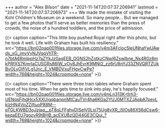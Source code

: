 +++
author = "Alex Bilson"
date = "2021-11-14T20:07:37.206941"
lastmod = "2021-11-14T20:07:37.206973"
+++
We made the mistake of visiting the Kohl Children's Museum on a weekend. So many people... But we managed to get a few photos that'll serve as better memories than the press of crowds, the noise of a hundred toddlers, and the price of admission.

{{< caption caption="This little boy pushed Royal right after this photo, but he took it well. Life with Graham has built his resiliency." src="https://bn02pap001files.storage.live.com/y4m3AFcloc5leUNhaYwUAwds_xG_imyVyNJVqqVhTR-n7btA6RmlppHz7aZYkJz0agEEB_OGNS2hZotkzCNwI6ZswIbne_Ns4R0z8mkPRfXS7KmrIaCUSGRs86IW_vOy8JhEvrK9MNt2_zz6rU8nYJ33ZNVQRTZUkBvOLyOIfiVLg1Jnc_E_VMBDVxuFHgvCwPe?width=768&height=1024&cropmode=none" >}}

{{< caption caption="There were three train tables where Graham spent most of his time. When he gets time to sink into play, he's happily focused." src="https://bn02pap001files.storage.live.com/y4mLn313K-tIrh3-UENqsFjhdHcx5XXUjgqbanpnMtCauTVr4ha6KGa2YUJ0MTXZJApbA7pevLkIzHN4VpZZifiuoP88M--pTGLKWBD3oJzjaq__pT8oLFFghvDISelV0Lsj75Ug8vXR_i5IOs86X56dCsw6-keqaEEU7qgzvR9tBHB_acEXUBzQD44GE3CQuj_?width=768&height=1024&cropmode=none" >}}